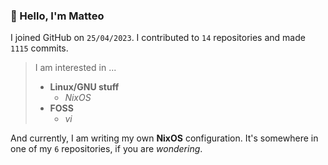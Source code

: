 ### 👋 Hello, I'm Matteo

I joined GitHub on `25/04/2023`.
I contributed to `14` repositories and made `1115` commits.

> I am interested in ...
> 
> - **Linux/GNU stuff**
>     - *NixOS*
> - **FOSS**
>   - *vi*

And currently, I am writing my own **NixOS** configuration. It's somewhere in one of my `6` repositories, if you are *wondering*.
